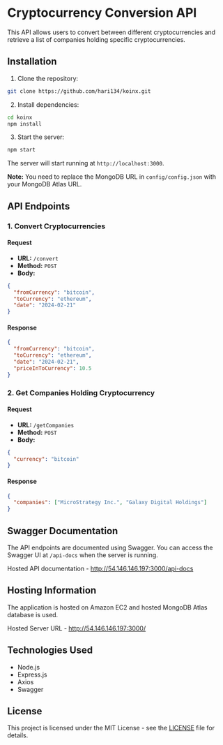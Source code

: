 # Cryptocurrency Conversion API

This API allows users to convert between different cryptocurrencies and retrieve a list of companies holding specific cryptocurrencies.

## Installation

1. Clone the repository:

```bash
git clone https://github.com/hari134/koinx.git
```

2. Install dependencies:

```bash
cd koinx
npm install
```

3. Start the server:

```bash
npm start
```

The server will start running at `http://localhost:3000`.

**Note:** You need to replace the MongoDB URL in `config/config.json` with your MongoDB Atlas URL.

## API Endpoints

### 1. Convert Cryptocurrencies

#### Request

- **URL:** `/convert`
- **Method:** `POST`
- **Body:**

```json
{
  "fromCurrency": "bitcoin",
  "toCurrency": "ethereum",
  "date": "2024-02-21"
}
```

#### Response

```json
{
  "fromCurrency": "bitcoin",
  "toCurrency": "ethereum",
  "date": "2024-02-21",
  "priceInToCurrency": 10.5
}
```

### 2. Get Companies Holding Cryptocurrency

#### Request

- **URL:** `/getCompanies`
- **Method:** `POST`
- **Body:**

```json
{
  "currency": "bitcoin"
}
```

#### Response

```json
{
  "companies": ["MicroStrategy Inc.", "Galaxy Digital Holdings"]
}
```

## Swagger Documentation

The API endpoints are documented using Swagger. You can access the Swagger UI at `/api-docs` when the server is running.

Hosted API documentation - http://54.146.146.197:3000/api-docs

## Hosting Information

The application is hosted on Amazon EC2 and hosted MongoDB Atlas database is used.

Hosted Server URL - http://54.146.146.197:3000/

## Technologies Used

- Node.js
- Express.js
- Axios
- Swagger

## License

This project is licensed under the MIT License - see the [LICENSE](LICENSE) file for details.
